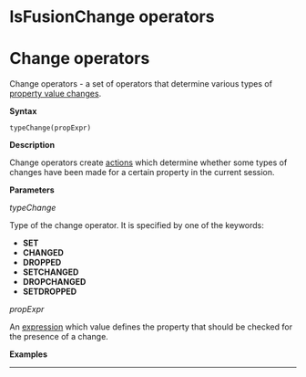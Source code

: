 # lsFusionChange operators

# Change operators

Change operators - a set of operators that determine various types of [property value changes](lsFusionChange_operators_SET_CHANGED_..._.md). 

**Syntax**

    typeChange(propExpr)

**Description**

Change operators create [actions](lsFusionProperties.md) which determine whether some types of changes have been made for a certain property in the current session.

**Parameters**

*typeChange*

Type of the change operator. It is specified by one of the keywords:

-   **SET**
-   **CHANGED**
-   **DROPPED**
-   **SETCHANGED**
-   **DROPCHANGED**
-   **SETDROPPED**

*propExpr*

An [expression](lsFusionExpression.md) which value defines the property that should be checked for the presence of a change.

**Examples**

****



  
